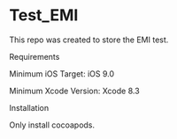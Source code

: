 # Test_EMI
This repo was created to store the EMI test.

Requirements

Minimum iOS Target: iOS 9.0

Minimum Xcode Version: Xcode 8.3

Installation

Only install cocoapods.

